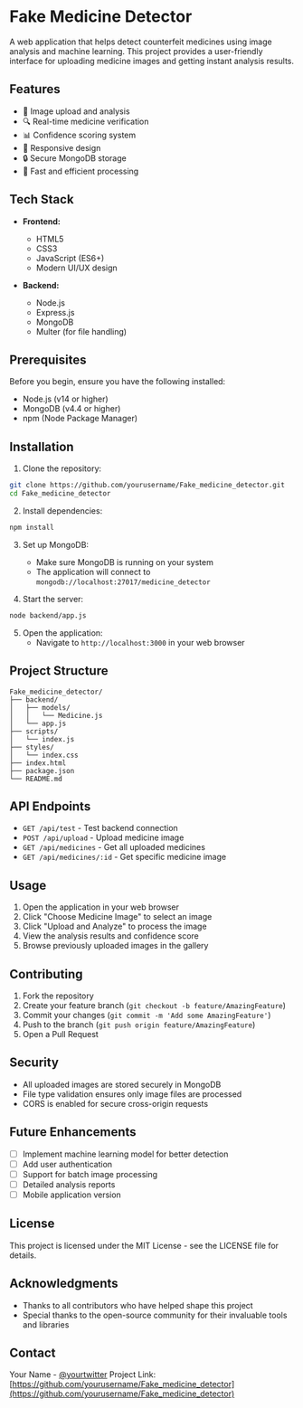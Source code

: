 # Fake Medicine Detector

A web application that helps detect counterfeit medicines using image analysis and machine learning. This project provides a user-friendly interface for uploading medicine images and getting instant analysis results.

## Features

- 📸 Image upload and analysis
- 🔍 Real-time medicine verification
- 📊 Confidence scoring system
- 📱 Responsive design
- 🔒 Secure MongoDB storage
- 🚀 Fast and efficient processing

## Tech Stack

- **Frontend:**
  - HTML5
  - CSS3
  - JavaScript (ES6+)
  - Modern UI/UX design

- **Backend:**
  - Node.js
  - Express.js
  - MongoDB
  - Multer (for file handling)

## Prerequisites

Before you begin, ensure you have the following installed:
- Node.js (v14 or higher)
- MongoDB (v4.4 or higher)
- npm (Node Package Manager)

## Installation

1. Clone the repository:
```bash
git clone https://github.com/yourusername/Fake_medicine_detector.git
cd Fake_medicine_detector
```

2. Install dependencies:
```bash
npm install
```

3. Set up MongoDB:
   - Make sure MongoDB is running on your system
   - The application will connect to `mongodb://localhost:27017/medicine_detector`

4. Start the server:
```bash
node backend/app.js
```

5. Open the application:
   - Navigate to `http://localhost:3000` in your web browser

## Project Structure

```
Fake_medicine_detector/
├── backend/
│   ├── models/
│   │   └── Medicine.js
│   └── app.js
├── scripts/
│   └── index.js
├── styles/
│   └── index.css
├── index.html
├── package.json
└── README.md
```

## API Endpoints

- `GET /api/test` - Test backend connection
- `POST /api/upload` - Upload medicine image
- `GET /api/medicines` - Get all uploaded medicines
- `GET /api/medicines/:id` - Get specific medicine image

## Usage

1. Open the application in your web browser
2. Click "Choose Medicine Image" to select an image
3. Click "Upload and Analyze" to process the image
4. View the analysis results and confidence score
5. Browse previously uploaded images in the gallery

## Contributing

1. Fork the repository
2. Create your feature branch (`git checkout -b feature/AmazingFeature`)
3. Commit your changes (`git commit -m 'Add some AmazingFeature'`)
4. Push to the branch (`git push origin feature/AmazingFeature`)
5. Open a Pull Request

## Security

- All uploaded images are stored securely in MongoDB
- File type validation ensures only image files are processed
- CORS is enabled for secure cross-origin requests

## Future Enhancements

- [ ] Implement machine learning model for better detection
- [ ] Add user authentication
- [ ] Support for batch image processing
- [ ] Detailed analysis reports
- [ ] Mobile application version

## License

This project is licensed under the MIT License - see the LICENSE file for details.

## Acknowledgments

- Thanks to all contributors who have helped shape this project
- Special thanks to the open-source community for their invaluable tools and libraries

## Contact

Your Name - [@yourtwitter](https://twitter.com/yourtwitter)
Project Link: [https://github.com/yourusername/Fake_medicine_detector](https://github.com/yourusername/Fake_medicine_detector) 